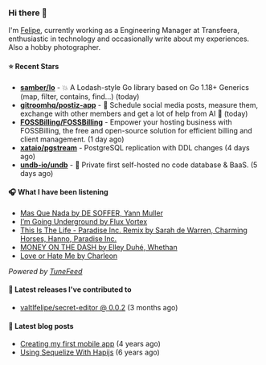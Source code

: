 ### Hi there 👋

I'm [Felipe](https://felipevm.com), currently working as a Engineering Manager at Transfeera, enthusiastic in technology and occasionally write about my experiences. Also a hobby photographer.

#### ⭐ Recent Stars
- **[samber/lo](https://github.com/samber/lo)** - 💥  A Lodash-style Go library based on Go 1.18&#43; Generics (map, filter, contains, find...) (today)
- **[gitroomhq/postiz-app](https://github.com/gitroomhq/postiz-app)** - 📨 Schedule social media posts, measure them, exchange with other members and get a lot of help from AI 🚀 (today)
- **[FOSSBilling/FOSSBilling](https://github.com/FOSSBilling/FOSSBilling)** - Empower your hosting business with FOSSBilling, the free and open-source solution for efficient billing and client management. (1 day ago)
- **[xataio/pgstream](https://github.com/xataio/pgstream)** - PostgreSQL replication with DDL changes (4 days ago)
- **[undb-io/undb](https://github.com/undb-io/undb)** - 🚀 Private first self-hosted no code database &amp; BaaS. (5 days ago)

#### 🎧 What I have been listening
- [Mas Que Nada by DE SOFFER, Yann Muller](https://open.spotify.com/track/7f7H96rjS2G7ZPeaGYzWz7)
- [I’m Going Underground by Flux Vortex](https://open.spotify.com/track/0efjjqr8RCTCWsGYFmmDBe)
- [This Is The Life - Paradise Inc. Remix by Sarah de Warren, Charming Horses, Hanno, Paradise Inc.](https://open.spotify.com/track/1k8UhmiSVxit4kIPynyQ4l)
- [MONEY ON THE DASH by Elley Duhé, Whethan](https://open.spotify.com/track/1p0jBDjxORjYNJyAphBRpE)
- [Love or Hate Me by Charleon](https://open.spotify.com/track/42L9HW0VI1jnajyTg2OwIT)

_Powered by [TuneFeed](https://tunefeed.app?ref=valtlfelipe-gh-profile)_ 

#### 🚀 Latest releases I've contributed to


- [valtlfelipe/secret-editor @ 0.0.2](https://github.com/valtlfelipe/secret-editor/releases/tag/0.0.2) (3 months ago)

#### 📄 Latest blog posts
- [Creating my first mobile app](https://felipevm.com/posts/creating-my-first-mobile-app/) (4 years ago)
- [Using Sequelize With Hapijs](https://felipevm.com/posts/using-sequelize-with-hapijs/) (6 years ago)
